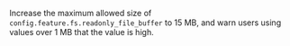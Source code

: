 Increase the maximum allowed size of `config.feature.fs.readonly_file_buffer` to 15 MB, and warn users using values over 1 MB that the value is high.